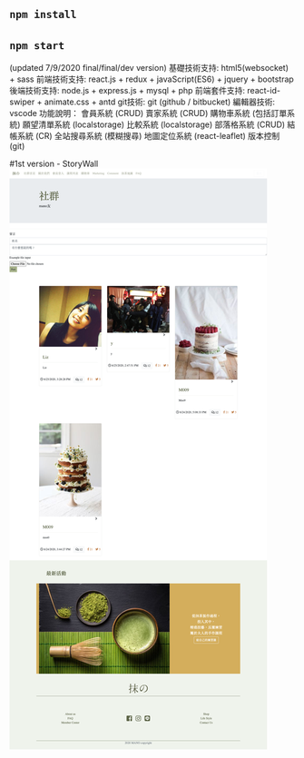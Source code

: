 ## `npm install`

## `npm start`

(updated 7/9/2020 final/final/dev version)
基礎技術支持: html5(websocket) + sass
前端技術支持: react.js + redux + javaScript(ES6) + jquery + bootstrap
後端技術支持: node.js + express.js + mysql + php
前端套件支持: react-id-swiper + animate.css + antd
git技術: git (github / bitbucket)
編輯器技術: vscode
功能說明：
會員系統 (CRUD)
賣家系統 (CRUD)
購物車系統 (包括訂單系統)
願望清單系統 (localstorage)
比較系統 (localstorage)
部落格系統 (CRUD)
結帳系統 (CR)
全站搜尋系統 (模糊搜尋)
地圖定位系統 (react-leaflet)
版本控制 (git)

#1st version - StoryWall
![image](https://github.com/lizchia/mano_react/blob/master/screencapture-localhost-3000-life-story-2020-06-25-16_26_34.png)
